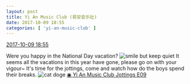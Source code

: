 ```yaml
---
layout: post
title: Yi An Music Club (易安音乐社)
date: 2017-10-09 18:55
categories: [ 'yi-an-music-club' ]
---
```


<div class="weibo-info">
  <a href="http://weibo.com/6094546964/FpBfVkoAg">2017-10-09 18:55</a>
</div>

Were you happy in the National Day vacation? ![smile but keep quiet](http://img.t.sinajs.cn/t4/appstyle/expression/ext/normal/3a/moren_xiaoerbuyu_org.png) It seems all the vacations in this year have gone, please go on with your vigour~ It's time for the jottings, come and watch how do the boys spend their breaks. ![cat doge](http://img.t.sinajs.cn/t4/appstyle/expression/ext/normal/4a/mm_org.gif) [◉ Yi An Music Club Jottings E09](https://www.youtube.com/watch?v=D8YH5kk7Phc)
